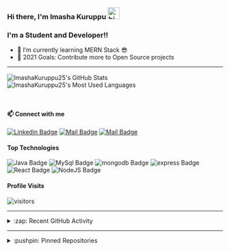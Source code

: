 ### Hi there, I'm Imasha Kuruppu <img src="https://user-images.githubusercontent.com/1303154/88677602-1635ba80-d120-11ea-84d8-d263ba5fc3c0.gif" width="28px" alt="hi">

### I'm a Student and Developer!!

- 🌱 I’m currently learning MERN Stack 😎
- 🥅 2021 Goals: Contribute more to Open Source projects

---

  <img align="center" alt="ImashaKuruppu25's GitHub Stats" src="https://github-readme-stats.vercel.app/api?username=ImashaKuruppu25&show_icons=true&hide_border=true&theme=radical"/>&nbsp;<img align="center" alt="ImashaKuruppu25's Most Used Languages" src="https://github-readme-stats.vercel.app/api/top-langs/?username=ImashaKuruppu25&layout=compact&theme=radical&hide_border=true"/>

<br>

#### :mailbox: Connect with me

 [![Linkedin Badge](https://img.shields.io/badge/-Imasha-0e76a8?style=flat&labelColor=0e76a8&logo=linkedin&logoColor=white)][linkedin]
[![Mail Badge](https://img.shields.io/badge/-@i_m_o_xxi-e84393?style=flat&labelColor=e84393&logo=instagram&logoColor=white)][instagram]
[![Mail Badge](https://img.shields.io/badge/-Imasha_Kuruppu-c0392b?style=flat&labelColor=c0392b&logo=gmail&logoColor=white)][gmail]

#### Top Technologies

![Java Badge](https://img.shields.io/badge/-Java-gold?style=for-the-badge&labelColor=black&logo=java&logoColor=gold) ![MySql Badge](https://img.shields.io/badge/-MySQL-blue?style=for-the-badge&labelColor=black&logo=mysql&logoColor=white) ![mongodb Badge](https://img.shields.io/badge/-MongoDB-green?style=for-the-badge&labelColor=black&logo=mongodb&logoColor=white) ![express Badge](https://img.shields.io/badge/-Express-blue?style=for-the-badge&labelColor=black&logo=express&logoColor=white)![React Badge](https://img.shields.io/badge/-React-blue?style=for-the-badge&labelColor=black&logo=react&logoColor=white)
![NodeJS Badge](https://img.shields.io/badge/-NodeJS-green?style=for-the-badge&labelColor=black&logo=node&logoColor=white)


#### Profile Visits 

![visitors](https://visitor-badge.glitch.me/badge?page_id=ImashaKuruppu25.ImashaKuruppu25)



---

<details>

  <summary>:zap: Recent GitHub Activity</summary>
    
  <!--START_SECTION:activity-->

  <!--END_SECTION:activity-->

</details>

---


<details>

  <summary>:pushpin: Pinned Repositories</summary>

  <br>
  
  &nbsp;&nbsp;&nbsp;<a href="https://github.com/ImashaKuruppu25/SoundSpace">
    <img align="center" src="https://github-readme-stats.vercel.app/api/pin/?username=ImashaKuruppu25&repo=SoundSpace&theme=dracula&show_owner=true&hide_border=true" />
  </a>&nbsp;&nbsp;&nbsp;&nbsp;&nbsp;
  <a href="https://github.com/ImashaKuruppu25/Simple_Android_Calculater">
    <img align="center" src="https://github-readme-stats.vercel.app/api/pin/?username=ImashaKuruppu25&repo=Simple_Android_Calculater&theme=dracula&show_owner=true&hide_border=true" />
  </a>
<!-- 
  <br>

  &nbsp;&nbsp;&nbsp;<a href="https://github.com/lonewol7f/JavaCRUD">
    <img align="center" src="https://github-readme-stats.vercel.app/api/pin/?username=ImashaKuruppu25&repo=JavaCRUD&theme=dracula&show_owner=true&hide_border=true" />
  </a>&nbsp;&nbsp;&nbsp;&nbsp;&nbsp;
  <a href="https://github.com/lonewol7f/diceGame">
    <img align="center" src="https://github-readme-stats.vercel.app/api/pin/?username=lonewol7f&repo=diceGame&theme=dracula&show_owner=true&hide_border=true" />
  </a>
 -->
</details>

<!-- List of web sites -->

[instagram]: https://www.instagram.com/i_m_o_xxi/
[linkedin]: #
[gmail]: mailto:imashakuruppu25@gmail.com
